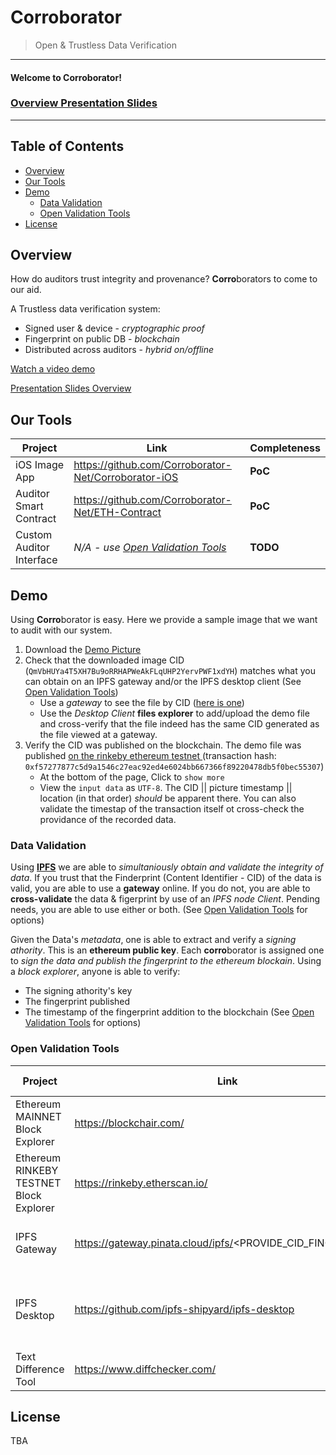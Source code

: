 # Corroborator
> Open &amp; Trustless Data Verification

---

#### Welcome to Corroborator!

### [Overview Presentation Slides](https://docs.google.com/presentation/d/1tid3rLwj4DxNinqXEinlbSFWoJ9HQ7RwI4ALeHtcZn8/edit?usp=sharing)

---

## Table of Contents

- [Overview](#overview)
- [Our Tools](#our-tools)
- [Demo](#demo)
  - [Data Validation](#data-validation)
  - [Open Validation Tools](#open-validation-tools)
- [License](#license)

## Overview

How do auditors trust integrity and provenance? 
**Corro**borators to come to our aid.

A Trustless data verification system:
- Signed user & device - *cryptographic proof*
- Fingerprint on public DB - *blockchain*
- Distributed across auditors  - *hybrid on/offline*

[Watch a video demo](https://youtu.be/XFNveoZJn0c)

[Presentation Slides Overview](https://docs.google.com/presentation/d/1tid3rLwj4DxNinqXEinlbSFWoJ9HQ7RwI4ALeHtcZn8/edit?usp=sharing)


## Our Tools

| Project | Link | Completeness |
|----------|---------|--------------|
| iOS Image App | https://github.com/Corroborator-Net/Corroborator-iOS  | **PoC** |
| Auditor Smart Contract | https://github.com/Corroborator-Net/ETH-Contract | **PoC** |
| Custom Auditor Interface | *N/A - use [Open Validation Tools](#open-validation-tools)* | **TODO** |


## Demo

Using **Corro**borator is easy. Here we provide a sample image that we want to audit with our system. 

1. Download the [Demo Picture](QmVbHUYa4T5XH7Bu9oRRHAPWeAkFLqUHP2YervPWF1xdYH.jpeg)
2. Check that the downloaded image CID (`QmVbHUYa4T5XH7Bu9oRRHAPWeAkFLqUHP2YervPWF1xdYH`) matches what you can obtain on an IPFS gateway and/or the IPFS desktop client (See [Open Validation Tools](#open-validation-tools))
    - Use a *gateway* to see the file by CID ([here is one](https://gateway.pinata.cloud/ipfs/QmVbHUYa4T5XH7Bu9oRRHAPWeAkFLqUHP2YervPWF1xdYH))
    - Use the *Desktop Client* **files explorer** to add/upload the demo file and cross-verify that the file indeed has the same CID generated as the file viewed at a gateway.
3. Verify the CID was published on the blockchain. The demo file was published [on the rinkeby ethereum testnet ](https://rinkeby.etherscan.io/tx/0xf57277877c5d9a1546c27eac92ed4e6024bb667366f89220478db5f0bec55307) (transaction hash: `0xf57277877c5d9a1546c27eac92ed4e6024bb667366f89220478db5f0bec55307`)
    - At the bottom of the page, Click to `show more`
    - View the `input data` as `UTF-8`. The CID || picture timestamp || location (in that order)  _should_ be apparent there. You can also validate the timestap of the transaction itself ot cross-check the providance of the recorded data.
  

### Data Validation

Using **[IPFS](https://ipfs.io)** we are able to *simultaniously obtain and validate the integrity of data*. If you trust that the Finderprint (Content Identifier - CID) of the data is valid, you are able to use a **gateway** online. If you do not, you are able to **cross-validate** the data & figerprint by use of an *IPFS node Client*. Pending needs, you are able to use either or both. (See [Open Validation Tools](#open-validation-tools) for options)

Given the Data's *metadata*, one is able to extract and verify a *signing athority*. This is an **ethereum public key**. Each **corro**borator is assigned one to *sign the data and publish the fingerprint to the ethereum blockain*. Using a *block explorer*, anyone is able to verify:
- The signing athority's key
- The fingerprint published
- The timestamp of the fingerprint addition to the blockchain
(See [Open Validation Tools](#open-validation-tools) for options)

### Open Validation Tools

| Project | Link | What it Does |
|----------|---------|--------------|
| Ethereum MAINNET Block Explorer | https://blockchair.com/ | Figerprint & Data Provenance (Production)|
| Ethereum RINKEBY TESTNET Block Explorer | https://rinkeby.etherscan.io/ | Figerprint & Data Provenance (Testing)|
| IPFS Gateway | https://gateway.pinata.cloud/ipfs/<PROVIDE_CID_FINGERPRINT> | Fingerprint & Data Validation (online)|
| IPFS Desktop | https://github.com/ipfs-shipyard/ipfs-desktop | Fingerprint & Data cross-validation Client (download)|
| Text Difference Tool | https://www.diffchecker.com/ | Crosscheck CIDs and Hashes|

## License

TBA
